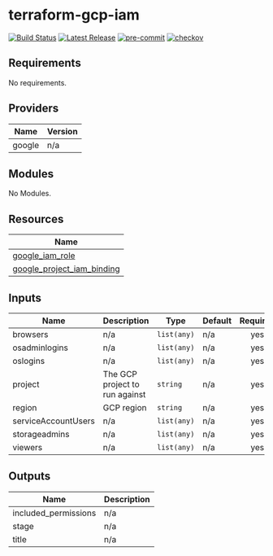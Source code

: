 # terraform-gcp-iam

[![Build Status](https://github.com/JamesWoolfenden/terraform-gcp-iamworkflows/Verify%20and%20Bump/badge.svg?branch=master)](https://github.com/JamesWoolfenden/terraform-gcp-iam)
[![Latest Release](https://img.shields.io/github/release/JamesWoolfenden/terraform-gcp-iam.svg)](https://github.com/JamesWoolfenden/terraform-gcp-iam/releases/latest)
[![pre-commit](https://img.shields.io/badge/pre--commit-enabled-brightgreen?logo=pre-commit&logoColor=white)](https://github.com/pre-commit/pre-commit)
[![checkov](https://img.shields.io/badge/checkov-verified-brightgreen)](https://www.checkov.io/)

<!-- BEGINNING OF PRE-COMMIT-TERRAFORM DOCS HOOK -->
## Requirements

No requirements.

## Providers

| Name | Version |
|------|---------|
| google | n/a |

## Modules

No Modules.

## Resources

| Name |
|------|
| [google_iam_role](https://registry.terraform.io/providers/hashicorp/google/latest/docs/data-sources/iam_role) |
| [google_project_iam_binding](https://registry.terraform.io/providers/hashicorp/google/latest/docs/resources/project_iam_binding) |

## Inputs

| Name | Description | Type | Default | Required |
|------|-------------|------|---------|:--------:|
| browsers | n/a | `list(any)` | n/a | yes |
| osadminlogins | n/a | `list(any)` | n/a | yes |
| oslogins | n/a | `list(any)` | n/a | yes |
| project | The GCP project to run against | `string` | n/a | yes |
| region | GCP region | `string` | n/a | yes |
| serviceAccountUsers | n/a | `list(any)` | n/a | yes |
| storageadmins | n/a | `list(any)` | n/a | yes |
| viewers | n/a | `list(any)` | n/a | yes |

## Outputs

| Name | Description |
|------|-------------|
| included\_permissions | n/a |
| stage | n/a |
| title | n/a |
<!-- END OF PRE-COMMIT-TERRAFORM DOCS HOOK -->
